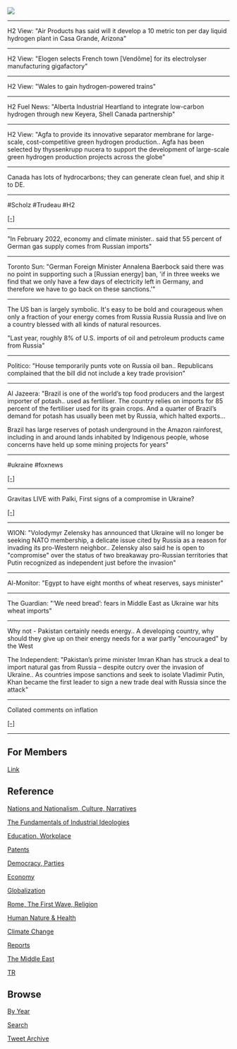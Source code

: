 <img src="https://drive.google.com/uc?export=view&id=1B2wf9R7AMH1d7Vw6e2mucLbIQ5NSjir7"/>

---

H2 View: "Air Products has said will it develop a 10 metric ton per day liquid
hydrogen plant in Casa Grande, Arizona"

---

H2 View: "Elogen selects French town [Vendôme] for its electrolyser
manufacturing gigafactory"

---

H2 View: "Wales to gain hydrogen-powered trains"

---

H2 Fuel News: "Alberta Industrial Heartland to integrate low-carbon
hydrogen through new Keyera, Shell Canada partnership"

---

H2 View: "Agfa to provide its innovative separator membrane for large-scale,
cost-competitive green hydrogen production.. Agfa has been selected by
thyssenkrupp nucera to support the development of large-scale green
hydrogen production projects across the globe"

---

Canada has lots of hydrocarbons; they can generate clean fuel, and
ship it to DE.

---

\#Scholz #Trudeau \#H2 

[[-]](https://youtu.be/nIr949iow0w?t=755)

---

"In February 2022, economy and climate minister.. said that 55 percent
of German gas supply comes from Russian imports"

---

Toronto Sun: "German Foreign Minister Annalena Baerbock said there was
no point in supporting such a [Russian energy] ban, 'if in three weeks
we find that we only have a few days of electricity left in Germany,
and therefore we have to go back on these sanctions.'"

---

The US ban is largely symbolic. It's easy to be bold and courageous
when only a fraction of your energy comes from Russia Russia Russia
and live on a country blessed with all kinds of natural resources.

"Last year, roughly 8% of U.S. imports of oil and petroleum products came from Russia"

---

Politico: "House temporarily punts vote on Russia oil
ban.. Republicans complained that the bill did not include a key trade
provision"

---

Al Jazeera: "Brazil is one of the world’s top food producers and the
largest importer of potash.. used as fertiliser. The country relies on
imports for 85 percent of the fertiliser used for its grain crops. And
a quarter of Brazil’s demand for potash has usually been met by
Russia, which halted exports...

Brazil has large reserves of potash underground in the Amazon
rainforest, including in and around lands inhabited by Indigenous
people, whose concerns have held up some mining projects for years"

---

\#ukraine \#foxnews 

[[-]](https://youtu.be/FtGnDNeAQVk?t=77)

---

Gravitas LIVE with Palki, First signs of a compromise in Ukraine?

[[-]](https://youtu.be/n1nD-k2Zn2k)

---

WION: "Volodymyr Zelensky has announced that Ukraine will no longer be
seeking NATO membership, a delicate issue cited by Russia as a reason
for invading its pro-Western neighbor.. Zelensky also said he is open
to "compromise" over the status of two breakaway pro-Russian
territories that Putin recognized as independent just before the
invasion"

---

Al-Monitor: "Egypt to have eight months of wheat reserves, says minister"

---

The Guardian: "‘We need bread’: fears in Middle East as Ukraine war
hits wheat imports"

---

Why not - Pakistan certainly needs energy.. A developing country, why
should they give up on their energy needs for a war partly
"encouraged" by the West

The Independent: "Pakistan’s prime minister Imran Khan has struck a
deal to import natural gas from Russia – despite outcry over the
invasion of Ukraine.. As countries impose sanctions and seek to
isolate Vladimir Putin, Khan became the first leader to sign a new
trade deal with Russia since the attack"

---

Collated comments on inflation

[[-]](2018/05/inflation.md)

---

## For Members

[Link](https://thirdwave-members.herokuapp.com)

## Reference

[Nations and Nationalism, Culture, Narratives](/2013/02/nations-and-nationalism.md)

[The Fundamentals of Industrial Ideologies](/2011/04/fundamentals-of-industrial-ideologies.md)

[Education, Workplace](2017/09/education-workplace.md)

[Patents](/2018/09/patents.md)

[Democracy, Parties](/2016/11/democracy.md)

[Economy](/2018/05/economy.md)

[Globalization](/2018/09/globalization.md)

[Rome, The First Wave, Religion](/2017/12/rome.md)

[Human Nature & Health](/2020/07/human-nature.md)

[Climate Change](/2018/12/climate.md)

[Reports](/2019/05/reports.md)

[The Middle East](/2019/07/middleeast.md)

[TR](../tr)

## Browse

[By Year](years.md)

[Search](search.html)

[Tweet Archive](/tweets/README.md)


